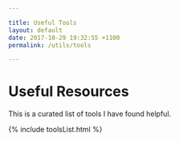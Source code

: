 ```yaml
---

title: Useful Tools
layout: default
date: 2017-10-29 19:32:55 +1100
permalink: /utils/tools

---
```


# Useful Resources

This is a curated list of tools I have found helpful.

{% include toolsList.html %}